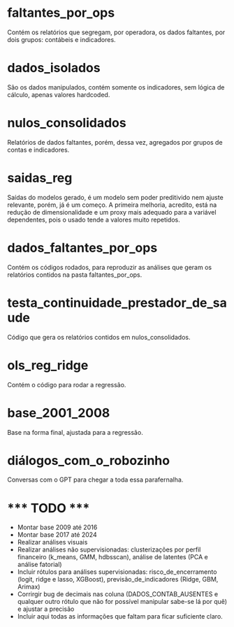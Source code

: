 # faltantes_por_ops
Contém os relatórios que segregam, por operadora, os dados faltantes, por dois grupos: contábeis e indicadores.

# dados_isolados
São os dados manipulados, contém somente os indicadores, sem lógica de cálculo, apenas valores hardcoded.

# nulos_consolidados
Relatórios de dados faltantes, porém, dessa vez, agregados por grupos de contas e indicadores.

# saidas_reg
Saídas do modelos gerado, é um modelo sem poder preditivido nem ajuste relevante, porém, já é um começo.
A primeira melhoria, acredito, está na redução de dimensionalidade e um proxy mais adequado para a variável dependentes, pois o usado tende a valores muito repetidos.

# dados_faltantes_por_ops
Contém os códigos rodados, para reproduzir as análises que geram os relatórios contidos na pasta faltantes_por_ops.

# testa_continuidade_prestador_de_saude
Código que gera os relatórios contidos em nulos_consolidados.

# ols_reg_ridge
Contém o código para rodar a regressão.

# base_2001_2008
Base na forma final, ajustada para a regressão.

# diálogos_com_o_robozinho
Conversas com o GPT para chegar a toda essa parafernalha.

# *** TODO ***
- Montar base 2009 até 2016 
- Montar base 2017 até 2024 
- Realizar análises visuais 
- Realizar análises não supervisionadas: clusterizações por perfil financeiro (k_means, GMM, hdbsscan), análise de latentes (PCA e análise fatorial) 
- Incluir rótulos para análises supervisionadas: risco_de_encerramento (logit, ridge e lasso, XGBoost), previsão_de_indicadores (Ridge, GBM, Arimax)  
- Corrirgir bug de decimais nas coluna (DADOS_CONTAB_AUSENTES e qualquer outro rótulo que não for possível manipular sabe-se lá por quê) e ajustar a precisão
- Incluir aqui todas as informações que faltam para ficar suficiente claro. 

